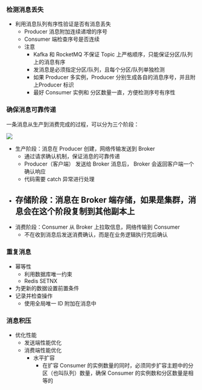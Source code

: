 ### 检测消息丢失
- 利用消息队列有序性验证是否有消息丢失
	- Producer 消息附加连续递增的序号
	- Consumer 端检查序号是否连续 
	- 注意
		- Kafka 和 RocketMQ 不保证 Topic 上严格顺序，只能保证分区/队列上的消息有序
		- 发消息是必须指定分区/队列，且每个分区/队列单独检测
		- 如果 Producer 多实例，Producer 分别生成各自的消息序号，并且附上Producer 标识
		- 最好 Consumer 实例和 分区数量一直，方便检测序号有序性

### 确保消息可靠传递
一条消息从生产到消费完成的过程，可以分为三个阶段：

![](https://mynoteimage.oss-cn-beijing.aliyuncs.com/note/2022-03-22-153830.jpg)

- 生产阶段：消息在 Producer 创建，网络传输发送到 Broker
	- 通过请求确认机制，保证消息的可靠传递
	- Producer（客户端） 发送给 Broker 消息后， Broker 会返回客户端一个确认响应
	- 代码需要 catch 异常进行处理
- 存储阶段：消息在 Broker 端存储，如果是集群，消息会在这个阶段复制到其他副本上
	- 
- 消费阶段：Consumer 从 Broker 上拉取信息，网络传输到 Consumer 
	- 不在收到消息后发送消费确认，而是在业务逻辑执行完后确认

### 重复消息
- 幂等性
	- 利用数据库唯一约束
	- Redis SETNX
- 为更新的数据设置前置条件
- 记录并检查操作
	- 使用全局唯一 ID 附加在消息中

### 消息积压
- 优化性能
	- 发送端性能优化
	- 消费端性能优化
		- 水平扩容
			- 在扩容 Consumer 的实例数量的同时，必须同步扩容主题中的分区（也叫队列）数量，确保 Consumer 的实例数和分区数量是相等的
